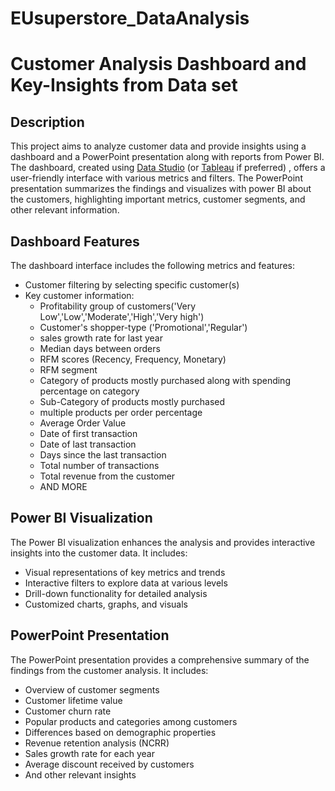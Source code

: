 # EUsuperstore_DataAnalysis
# Customer Analysis Dashboard and Key-Insights from Data set

## Description

This project aims to analyze customer data and provide insights using a dashboard and a PowerPoint presentation along with reports from Power BI. The dashboard, created using [Data Studio](https://datastudio.google.com/) (or [Tableau](https://www.tableau.com/) if preferred) , offers a user-friendly interface with various metrics and filters. The PowerPoint presentation summarizes the findings and visualizes with power BI about the customers, highlighting important metrics, customer segments, and other relevant information.

## Dashboard Features

The dashboard interface includes the following metrics and features:

- Customer filtering by selecting specific customer(s)
- Key customer information:
  - Profitability group of customers('Very Low','Low','Moderate','High','Very high')
  - Customer's shopper-type ('Promotional','Regular')
  - sales growth rate for last year
  - Median days between orders
  - RFM scores (Recency, Frequency, Monetary)
  - RFM segment
  - Category of products mostly purchased along with spending percentage on category
  - Sub-Category of products mostly purchased
  - multiple products per order percentage
  - Average Order Value
  - Date of first transaction
  - Date of last transaction
  - Days since the last transaction
  - Total number of transactions
  - Total revenue from the customer
  - AND MORE
  
## Power BI Visualization

The Power BI visualization enhances the analysis and provides interactive insights into the customer data. It includes:

- Visual representations of key metrics and trends
- Interactive filters to explore data at various levels
- Drill-down functionality for detailed analysis
- Customized charts, graphs, and visuals

## PowerPoint Presentation

The PowerPoint presentation provides a comprehensive summary of the findings from the customer analysis. It includes:

- Overview of customer segments
- Customer lifetime value
- Customer churn rate
- Popular products and categories among customers
- Differences based on demographic properties
- Revenue retention analysis (NCRR)
- Sales growth rate for each year
- Average discount received by customers
- And other relevant insights

